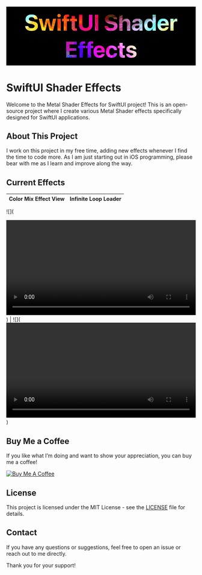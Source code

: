 ![Project Banner Image](Assets/header.png)
# SwiftUI Shader Effects

Welcome to the Metal Shader Effects for SwiftUI project! This is an open-source project where I create various Metal Shader effects specifically designed for SwiftUI applications. 

## About This Project

I work on this project in my free time, adding new effects whenever I find the time to code more. As I am just starting out in iOS programming, please bear with me as I learn and improve along the way.

## Current Effects

| Color Mix Effect View | Infinite Loop Loader | 
:-------------------------:|:-------------------------:
![](<div align="center">
  <video src="https://github.com/GrishTad/ShaderEffects/assets/29206404/04f23715-cdb6-4cb5-ae85-0fe2fe7561f5" width="100%"  autoplay/>
</div>) | ![](<div align="center">
  <video src="https://github.com/GrishTad/SwiftUI-Shader-Effects/assets/29206404/47257dff-d162-4d4d-8d88-52d5f7420a57" width="100%"  autoplay/>
</div>)

## Buy Me a Coffee

If you like what I’m doing and want to show your appreciation, you can buy me a coffee!

[![Buy Me A Coffee](https://www.buymeacoffee.com/assets/img/custom_images/orange_img.png)](https://buymeacoffee.com/grishtad)

## License

This project is licensed under the MIT License - see the [LICENSE](LICENSE) file for details.

## Contact

If you have any questions or suggestions, feel free to open an issue or reach out to me directly.

Thank you for your support!
